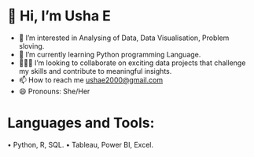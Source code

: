 # 👋 Hi, I’m Usha E
- 👀 I’m interested in Analysing of Data, Data Visualisation, Problem sloving.
- 🌱 I’m currently learning Python programming Language.
- 🧑‍🤝‍🧑 I’m looking to collaborate on exciting data projects that challenge my skills and contribute to meaningful insights.
- 📫 How to reach me ushae2000@gmail.com 
- 😄 Pronouns: She/Her

# Languages and Tools:
• Python, R, SQL.
• Tableau, Power BI, Excel.
